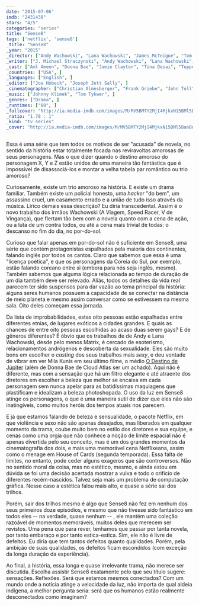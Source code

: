 ```yaml
---
date: "2015-07-06"
imdb: "2431438"
stars: "4/5"
categories: "series"
title: "Sense8"
tags: ['netflix', 'sense8']
_title: "Sense8"
_year: "2015"
_director: ["Andy Wachowski", "Lana Wachowski", "James McTeigue", "Tom Tykwer", ]
_writer: ["J. Michael Straczynski", "Andy Wachowski", "Lana Wachowski", ]
_cast: ["Aml Ameen", "Doona Bae", "Jamie Clayton", "Tina Desai", "Tuppence Middleton", "Max Riemelt", "Miguel Ángel Silvestre", "Brian J. Smith", "Freema Agyeman", ]
_countries: ["USA", ]
_languages: ["English", ]
_editor: ["Joe Hobeck", "Joseph Jett Sally", ]
_cinematographer: ["Christian Almesberger", "Frank Griebe", "John Toll", ]
_music: ["Johnny Klimek", "Tom Tykwer", ]
_genres: ["Drama", ]
_runtimes: ["60", ]
_fullcover: "http://ia.media-imdb.com/images/M/MV5BMTY2MjI4MjkxN15BMl5BanBnXkFtZTgwNjU5Nzk4NTE@.jpg"
_ratio: "1.78 : 1"
_kind: "tv series"
_cover: "http://ia.media-imdb.com/images/M/MV5BMTY2MjI4MjkxN15BMl5BanBnXkFtZTgwNjU5Nzk4NTE@._V1._SX100_SY140_.jpg"
---
```

Essa é uma série que tem todos os motivos de ser "acusada" de novela, no sentido da história estar totalmente focada nas reviravoltas amorosas de seus personagens. Mas o que dizer quando o destino amoroso do personagem X, Y e Z estão unidos de uma maneira tão fantástica que é impossível de disassociá-los e montar a velha tabela par romântico ou trio amoroso?

Curiosamente, existe um trio amoroso na história. E existe um drama familiar. Também existe um policial honesto, uma _hacker_ "do bem", um assassino cruel, um casamento errado e a união de tudo isso através da música. Lírico demais essa descrição? Eu diria transcedental. Assim é o novo trabalho dos irmãos Wachowski (A Viagem, Speed Racer, V de Vingança), que flertam tão bem com a novela quanto com a cena de ação, ou a luta de um contra todos, ou até a cena mais trivial de todas: o descanso no fim do dia, no por-do-sol.

Curioso que falar apenas em por-do-sol não é suficiente em Sense8, uma série que contém protagonistas espalhados pela maioria dos continentes, falando inglês por todos os cantos. Claro que sabemos que essa é uma "licença poética", e que os personagens da Coreia do Sul, por exemplo, estão falando coreano entre si (embora para nós seja inglês, mesmo). Também sabemos que alguma lógica relacionada ao tempo de duração de um dia também deve ser relevado. Aliás, todos os detalhes da vida real parecem ter sido suspensos para dar vazão ao tema principal da história: alguns seres humanos possuem a capacidade de se conectar na distância de meio planeta e mesmo assim conversar como se estivessem na mesma sala. Oito deles começam essa jornada.

Da lista de improbabilidades, estas oito pessoas estão espalhadas entre diferentes etnias, de lugares exóticos a cidades grandes. E quais as chances de entre oito pessoas escolhidas ao acaso duas serem gays? E de gêneros diferentes? É óbvio que os trabalhos de de Andy e Lana Wachowski, desde pelo menos Matrix, é cercado de esoterismo, relacionamentos andrógenos e descoberta da sexualidade. Eles são muito bons em escolher o _casting_ dos seus trabalhos mais _sexy_, e deu vontade de vibrar em ver Mila Kunis em seu último filme, o médio [O Destino de Júpiter](/o-destino-de-jupiter) (além de Donna Bae de Cloud Atlas ser um achado). Aqui não é diferente, mas com a sensação que há um filtro elegante e até atraente dos diretores em escolher a beleza que melhor se encaixa em cada personagem sem nunca apelar para as batidíssimas maquiagens que plastificam e idealizam a beleza photoshopada. O uso da luz em Sense8 atinge os personagens, o que é uma maneira sutil de dizer que eles não são inatingíveis, como muitos heróis dos tempos atuais nos parecem.

E já que estamos falando de beleza e sensualidade, o pacote Netflix, em que violência e sexo não são apenas desejados, mas liberados em qualquer momento da trama, coube muito bem no estilo dos diretores e sua equipe, e cenas como uma orgia que não conhece a noção de limite espacial não é apenas divertida pelo seu conceito, mas é um dos grandes momentos da cinematografia dos dois, e mais uma memorável cena Netflixeana, assim como o menage em House of Cards (segunda temporada). Essa falta de limites, no entanto, pode ceder alguns exageros que são controversos. Não no sentido moral da coisa, mas no estético, mesmo, e ainda estou em dúvida se foi uma decisão acertada mostrar a vulva e todo o orifício de diferentes recém-nascidos. Talvez seja mais um problema de computação gráfica. Nesse caso a estética falou mais alto, e quase a série sai dos trilhos.

Porém, sair dos trilhos mesmo é algo que Sense8 não fez em nenhum dos seus primeiros doze episódios, e mesmo que não tivesse sido fantástico em todos eles -- na verdade, quase nenhum -- , ele mantém uma coleção razoável de momentos memoráveis, muitos deles que merecem ser revistos. Uma pena que para rever, tenhamos que passar por tanta novela, por tanto embaraço e por tanto estica-estica. Sim, ele não é livre de defeitos. Eu diria que tem tantos defeitos quanto qualidades. Porém, pela ambição de suas qualidades, os defeitos ficam escondidos (com exceção da longa duração da experiência).

Ao final, a história, essa longa e quase irrelevante trama, não merece ser discutida. Escolha assistir Sense8 exatamente pelo que seu título sugere: sensações. Reflexões. Será que estamos mesmos conectados? Com um mundo onde a notícia atinge a velocidade da luz, não importa de qual aldeia indígena, a melhor pergunta seria: será que os humanos estão realmente desconectados como imaginam?
